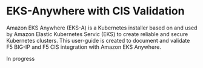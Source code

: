 # EKS-Anywhere with CIS Validation

Amazon EKS Anywhere (EKS-A) is a Kubernetes installer based on and used by Amazon Elastic Kubernetes Servic (EKS) to create reliable and secure Kubernetes clusters. This user-guide is created to document and validate F5 BIG-IP and F5 CIS integration with Amazon EKS Anywhere.

In progress